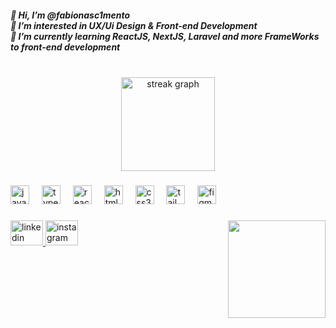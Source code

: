 <h5 align="left">👋 Hi, I’m @fabionasc1mento<br>👀 I’m interested in UX/Ui Design & Front-end Development<br>🌱 I’m currently learning ReactJS, NextJS, Laravel and more FrameWorks to front-end development<br><br></h5>

###

<div align="center">
  <img src="https://streak-stats.demolab.com?user=fabionasc1mento&locale=en&mode=daily&theme=dark&hide_border=false&border_radius=5" height="150" alt="streak graph"  />
</div>

###

<div align="left">
  <img src="https://cdn.jsdelivr.net/gh/devicons/devicon/icons/javascript/javascript-original.svg" height="30" alt="javascript logo"  />
  <img width="12" />
  <img src="https://cdn.jsdelivr.net/gh/devicons/devicon/icons/typescript/typescript-original.svg" height="30" alt="typescript logo"  />
  <img width="12" />
  <img src="https://cdn.jsdelivr.net/gh/devicons/devicon/icons/react/react-original.svg" height="30" alt="react logo"  />
  <img width="12" />
  <img src="https://cdn.jsdelivr.net/gh/devicons/devicon/icons/html5/html5-original.svg" height="30" alt="html5 logo"  />
  <img width="12" />
  <img src="https://cdn.jsdelivr.net/gh/devicons/devicon/icons/css3/css3-original.svg" height="30" alt="css3 logo"  />
  <img width="12" />
  <img src="https://cdn.simpleicons.org/tailwindcss/06B6D4" height="30" alt="tailwindcss logo"  />
  <img width="12" />
  <img src="https://skillicons.dev/icons?i=figma" height="30" alt="figma logo"  />
</div>

###

<img align="right" height="156" src="https://steamuserimages-a.akamaihd.net/ugc/1843666793278731225/FF4432C8A961ABE9B0DBEB12C2E227494BEB6A34/?imw=268&imh=268&ima=fit&impolicy=Letterbox&imcolor=%23000000&letterbox=true"  />

###

<div align="left">
  <a href="https://www.linkedin.com/in/fabio-tcn/" target="_blank">
    <img src="https://raw.githubusercontent.com/maurodesouza/profile-readme-generator/master/src/assets/icons/social/linkedin/default.svg" width="52" height="40" alt="linkedin logo"  />
  </a>
  <a href="https://www.instagram.com/fabtarcio/" target="_blank">
    <img src="https://raw.githubusercontent.com/maurodesouza/profile-readme-generator/master/src/assets/icons/social/instagram/default.svg" width="52" height="40" alt="instagram logo"  />
  </a>
</div>

###


